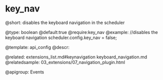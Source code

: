 key_nav
=============

@short: disables the keyboard navigation in the scheduler
	

@type: boolean
@default:true
@require:key_nav
@example:
//disables the keyboard navigation
scheduler.config.key_nav = false;

@template:	api_config
@descr:

@related:
	extensions_list.md#keynavigation
    keyboard_navigation.md
@relatedsample:
	03_extensions/07_navigation_plugin.html

@apigroup: Events
	